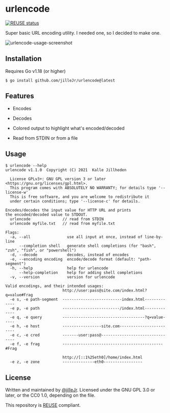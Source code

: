 <!--
SPDX-FileCopyrightText: 2021 Kalle Fagerberg

SPDX-License-Identifier: CC0-1.0
-->

# urlencode

[![REUSE status](https://api.reuse.software/badge/github.com/jilleJr/urlencode)](https://api.reuse.software/info/github.com/jilleJr/urlencode)

Super basic URL encoding utility. I needed one, so I decided to make one.

![urlencode-usage-screenshot](https://user-images.githubusercontent.com/2477952/136087896-7bc8c5ca-cbef-414f-bee1-50dbd5440259.png)

## Installation

Requires Go v1.18 (or higher)

```console
$ go install github.com/jilleJr/urlencode@latest
```

## Features

- Encodes

- Decodes

- Colored output to highlight what's encoded/decoded

- Read from STDIN or from a file

## Usage

```console
$ urlencode --help
urlencode v1.1.0  Copyright (C) 2021  Kalle Jillheden

  License GPLv3+: GNU GPL version 3 or later <https://gnu.org/licenses/gpl.html>.
  This program comes with ABSOLUTELY NO WARRANTY; for details type '--license-w'
  This is free software, and you are welcome to redistribute it
  under certain conditions; type '--license-c' for details.

Encodes/decodes the input value for HTTP URL and prints
the encoded/decoded value to STDOUT.
  urlencode              // read from STDIN
  urlencode myfile.txt   // read from myfile.txt

Flags:
  -a, --all                use all input at once, instead of line-by-line
      --completion shell   generate shell completions (for "bash", "zsh", "fish", or "powershell")
  -d, --decode             decodes, instead of encodes
  -e, --encoding encoding  encode/decode format (default: "path-segment")
  -h, --help               help for urlencode
      --help-completion    help for adding shell completions
  -v, --version            version for urlencode

Valid encodings, and their intended usages:
                         http://user:pass@site.com/index.html?q=value#Frag
  -e s, -e path-segment  --------------------------index.html-------------
  -e p, -e path          -------------------------/index.html-------------
  -e q, -e query         ------------------------------------?q=value-----
  -e h, -e host          -----------------site.com------------------------
  -e c, -e cred          -------user:pass@--------------------------------
  -e f, -e frag          --------------------------------------------#Frag

                         http://[::1%25eth0]/home/index.html
  -e z, -e zone          --------------eth0-----------------
```

## License

Written and maintained by [@jilleJr](https://github.com/jilleJr).
Licensed under the GNU GPL 3.0 or later, or the CC0 1.0, depending on the file.

This repository is [REUSE](https://reuse.software/) compliant.
